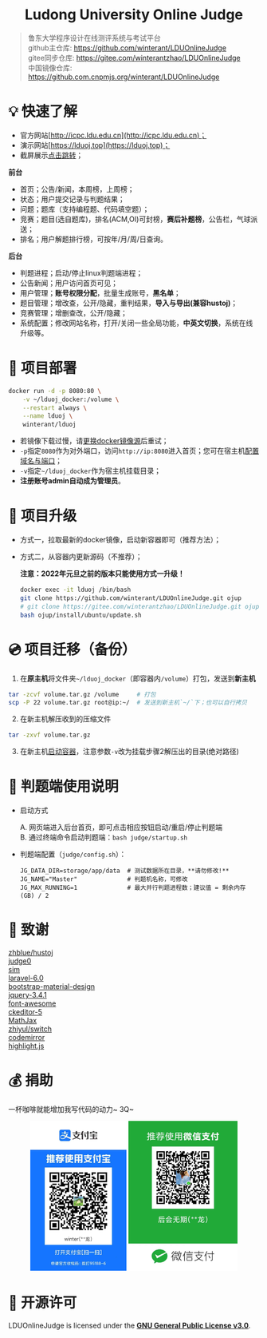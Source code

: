 <h1 align="center">Ludong University Online Judge</h1>

> 鲁东大学程序设计在线测评系统与考试平台  
github主仓库: <https://github.com/winterant/LDUOnlineJudge>  
gitee同步仓库: <https://gitee.com/winterantzhao/LDUOnlineJudge>  
中国镜像仓库: <https://github.com.cnpmjs.org/winterant/LDUOnlineJudge>  

# 💡 快速了解

+ 官方网站[http://icpc.ldu.edu.cn](http://icpc.ldu.edu.cn)；
+ 演示网站[https://lduoj.top](https://lduoj.top)；
+ 截屏展示[点击跳转](https://blog.csdn.net/winter2121/article/details/105294224)；

**前台**

+ 首页；公告/新闻，本周榜，上周榜；
+ 状态；用户提交记录与判题结果；
+ 问题；题库（支持编程题、代码填空题）；
+ 竞赛；题目(选自题库)，排名(ACM,OI)可封榜，**赛后补题榜**，公告栏，气球派送；
+ 排名；用户解题排行榜，可按年/月/周/日查询。

**后台**

+ 判题进程；启动/停止linux判题端进程；
+ 公告新闻；用户访问首页可见；
+ 用户管理；**账号权限分配**，批量生成账号，**黑名单**；
+ 题目管理；增改查，公开/隐藏，重判结果，**导入与导出(兼容hustoj)**；
+ 竞赛管理；增删查改，公开/隐藏；
+ 系统配置；修改网站名称，打开/关闭一些全局功能，**中英文切换**，系统在线升级等。

# 🔨 项目部署

```bash
docker run -d -p 8080:80 \
    -v ~/lduoj_docker:/volume \
    --restart always \
    --name lduoj \
    winterant/lduoj
```

+ 若镜像下载过慢，请[更换docker镜像源](https://blog.csdn.net/winter2121/article/details/107399812)后重试；
+ `-p`指定`8080`作为对外端口，访问`http://ip:8080`进入首页；您可在宿主机[配置域名与端口](https://blog.csdn.net/winter2121/article/details/107783085)；
+ `-v`指定`~/lduoj_docker`作为宿主机挂载目录；
+ **注册账号admin自动成为管理员**。

# 🔄 项目升级

+ 方式一，拉取最新的docker镜像，启动新容器即可（推荐方法）；

+ 方式二，从容器内更新源码（不推荐）；

  **注意：2022年元旦之前的版本只能使用方式一升级！**
  ```bash
  docker exec -it lduoj /bin/bash
  git clone https://github.com/winterant/LDUOnlineJudge.git ojup
  # git clone https://gitee.com/winterantzhao/LDUOnlineJudge.git ojup
  bash ojup/install/ubuntu/update.sh
  ```

# 💿 项目迁移（备份）

1. 在**原主机**将文件夹`~/lduoj_docker`（即容器内`/volume`）打包，发送到**新主机**
  ```bash
  tar -zcvf volume.tar.gz /volume     # 打包
  scp -P 22 volume.tar.gz root@ip:~/  # 发送到新主机`~/`下；也可以自行拷贝
  ```

2. 在新主机解压收到的压缩文件
  ```bash
  tar -zxvf volume.tar.gz
  ```

3. 在新主机[启动容器](#项目部署)，注意参数`-v`改为挂载步骤2解压出的目录(绝对路径)

# 📝 判题端使用说明

+ 启动方式

  A. 网页端进入后台首页，即可点击相应按钮启动/重启/停止判题端  
  B. 通过终端命令启动判题端：`bash judge/startup.sh`

+ 判题端配置（`judge/config.sh`）：
  ```shell
  JG_DATA_DIR=storage/app/data  # 测试数据所在目录，**请勿修改!**
  JG_NAME="Master"              # 判题机名称，可修改
  JG_MAX_RUNNING=1              # 最大并行判题进程数；建议值 = 剩余内存(GB) / 2
  ```

# 💝 致谢

[zhblue/hustoj](https://github.com/zhblue/hustoj)  
[judge0](https://judge0.com/)  
[sim](https://dickgrune.com/Programs/similarity_tester/)  
[laravel-6.0](https://laravel.com/)  
[bootstrap-material-design](https://fezvrasta.github.io/bootstrap-material-design/)  
[jquery-3.4.1](https://jquery.com/)  
[font-awesome](http://www.fontawesome.com.cn/)  
[ckeditor-5](https://ckeditor.com/ckeditor-5/)  
[MathJax](https://www.mathjax.org/)  
[zhiyul/switch](https://github.com/notiflix/Notiflix)  
[codemirror](https://codemirror.net/)  
[highlight.js](https://highlightjs.org/)  

# 💰 捐助

一杯咖啡就能增加我写代码的动力~ 3Q~
<div align="center">
  <img src="install/images/alipay.jpg" height=300>
  <img src="install/images/wechatpay.jpg" height=300>
</div>

# 📜 开源许可

LDUOnlineJudge is licensed under the
**[GNU General Public License v3.0](https://github.com/winterant/LDUOnlineJudge/blob/master/LICENSE)**.
